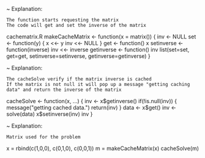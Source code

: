 
~ Explanation:

    The function starts requesting the matrix
    The code will get and set the inverse of the matrix

cachematrix.R
makeCacheMatrix <- function(x = matrix()) {
inv <- NULL
set <- function(y) {
x <<- y
inv <<- NULL
}
get <- function() x
setinverse <- function(inverse) inv <<- inverse
getinverse <- function() inv
list(set=set, get=get, setinverse=setinverse, getinverse=getinverse)
}

~ Explanation:

    The cacheSolve verify if the matrix inverse is cached
    If the matrix is not null it will pop up a message "getting caching data" and return the inverse of the matrix

cacheSolve <- function(x, ...) {
inv <- x$getinverse()
if(!is.null(inv)) {
message("getting cached data.")
return(inv)
}
data <- x$get()
inv <- solve(data)
x$setinverse(inv)
inv
}

~ Explanation:

    Matrix used for the problem

x = rbind(c(1,0,0), c(0,1,0), c(0,0,1))
m = makeCacheMatrix(x)
cacheSolve(m)
